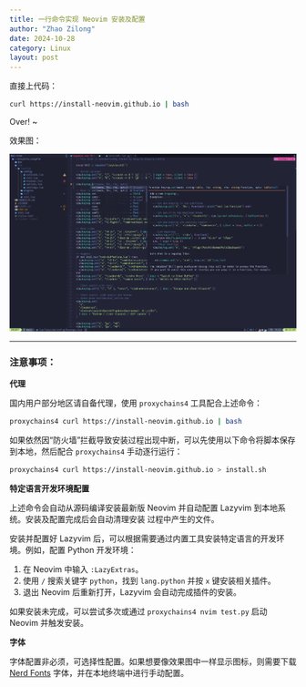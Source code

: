 ```yaml
---
title: 一行命令实现 Neovim 安装及配置
author: "Zhao Zilong"
date: 2024-10-28
category: Linux
layout: post
---
```


直接上代码：
```bash
curl https://install-neovim.github.io | bash 
```
Over! ~

效果图：

![image](/assets/images/lazyvim.png)

____

### 注意事项：

**代理**

国内用户部分地区请自备代理，使用 `proxychains4` 工具配合上述命令：

```bash
proxychains4 curl https://install-neovim.github.io | bash 
```

如果依然因“防火墙”拦截导致安装过程出现中断，可以先使用以下命令将脚本保存到本地，然后配合 `proxychains4` 手动逐行运行：

```bash
proxychains4 curl https://install-neovim.github.io > install.sh
```

**特定语言开发环境配置**

上述命令会自动从源码编译安装最新版 Neovim 并自动配置 Lazyvim 到本地系统。安装及配置完成后会自动清理安装 过程中产生的文件。

安装并配置好 Lazyvim 后，可以根据需要通过内置工具安装特定语言的开发环境。例如，配置 Python 开发环境：

1. 在 Neovim 中输入 `:LazyExtras`。
2. 使用 `/` 搜索关键字 `python`，找到 `lang.python` 并按 `x` 键安装相关插件。
3. 退出 Neovim 后重新打开，Lazyvim 会自动完成插件的安装。

如果安装未完成，可以尝试多次或通过 `proxychains4 nvim test.py` 启动 Neovim 并触发安装。

**字体**

字体配置非必须，可选择性配置。如果想要像效果图中一样显示图标，则需要下载 [Nerd Fonts](https://www.nerdfonts.com/) 字体，并在本地终端中进行手动配置。